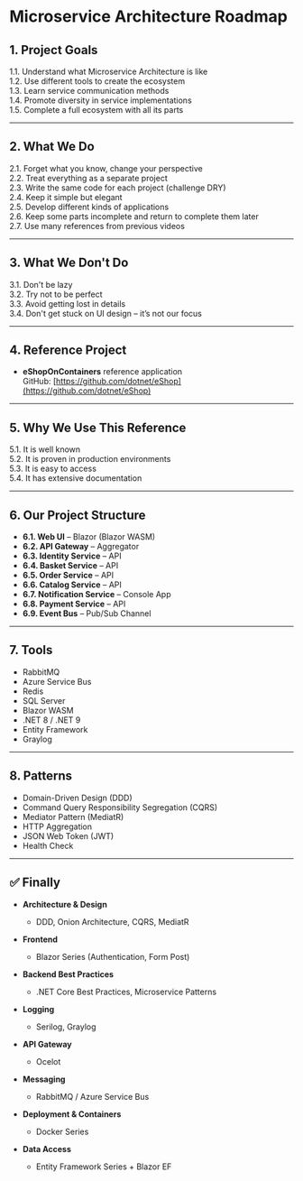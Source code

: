 # Microservice Architecture Roadmap

## 1. Project Goals

1.1. Understand what Microservice Architecture is like  
1.2. Use different tools to create the ecosystem  
1.3. Learn service communication methods  
1.4. Promote diversity in service implementations  
1.5. Complete a full ecosystem with all its parts  

---

## 2. What We Do

2.1. Forget what you know, change your perspective  
2.2. Treat everything as a separate project  
2.3. Write the same code for each project (challenge DRY)  
2.4. Keep it simple but elegant  
2.5. Develop different kinds of applications  
2.6. Keep some parts incomplete and return to complete them later  
2.7. Use many references from previous videos  

---

## 3. What We Don't Do

3.1. Don't be lazy  
3.2. Try not to be perfect  
3.3. Avoid getting lost in details  
3.4. Don't get stuck on UI design – it’s not our focus  

---

## 4. Reference Project

- **eShopOnContainers** reference application  
  GitHub: [https://github.com/dotnet/eShop](https://github.com/dotnet/eShop)

---

## 5. Why We Use This Reference

5.1. It is well known  
5.2. It is proven in production environments  
5.3. It is easy to access  
5.4. It has extensive documentation  

---

## 6. Our Project Structure

- **6.1. Web UI** – Blazor (Blazor WASM)  
- **6.2. API Gateway** – Aggregator  
- **6.3. Identity Service** – API  
- **6.4. Basket Service** – API  
- **6.5. Order Service** – API  
- **6.6. Catalog Service** – API  
- **6.7. Notification Service** – Console App  
- **6.8. Payment Service** – API  
- **6.9. Event Bus** – Pub/Sub Channel  

---

## 7. Tools

- RabbitMQ  
- Azure Service Bus  
- Redis  
- SQL Server  
- Blazor WASM  
- .NET 8 / .NET 9  
- Entity Framework  
- Graylog  

---

## 8. Patterns

- Domain-Driven Design (DDD)  
- Command Query Responsibility Segregation (CQRS)  
- Mediator Pattern (MediatR)  
- HTTP Aggregation  
- JSON Web Token (JWT)  
- Health Check  

---

## ✅ Finally

- **Architecture & Design**  
  - DDD, Onion Architecture, CQRS, MediatR

- **Frontend**  
  - Blazor Series (Authentication, Form Post)

- **Backend Best Practices**  
  - .NET Core Best Practices, Microservice Patterns

- **Logging**  
  - Serilog, Graylog

- **API Gateway**  
  - Ocelot

- **Messaging**  
  - RabbitMQ / Azure Service Bus

- **Deployment & Containers**  
  - Docker Series

- **Data Access**  
  - Entity Framework Series + Blazor EF